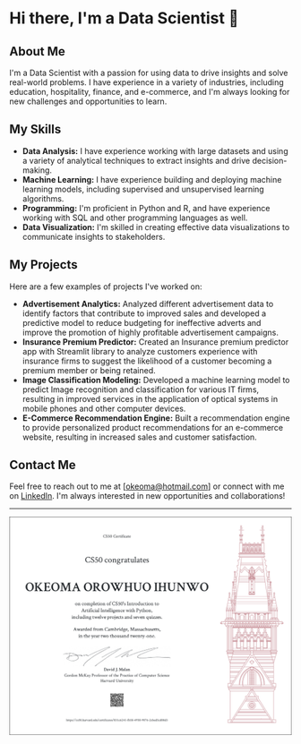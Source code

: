 # Hi there, I'm a Data Scientist 👋

## About Me

I'm a Data Scientist with a passion for using data to drive insights and solve real-world problems. I have experience in a variety of industries, including education, hospitality, finance, and e-commerce, and I'm always looking for new challenges and opportunities to learn.

## My Skills

- **Data Analysis:** I have experience working with large datasets and using a variety of analytical techniques to extract insights and drive decision-making.
- **Machine Learning:** I have experience building and deploying machine learning models, including supervised and unsupervised learning algorithms.
- **Programming:** I'm proficient in Python and R, and have experience working with SQL and other programming languages as well.
- **Data Visualization:** I'm skilled in creating effective data visualizations to communicate insights to stakeholders.

## My Projects

Here are a few examples of projects I've worked on:

- **Advertisement Analytics:** Analyzed different advertisement data to identify factors that contribute to improved sales and developed a predictive model to reduce budgeting for ineffective adverts and improve the promotion of highly profitable advertisement campaigns.
- **Insurance Premium Predictor:** Created an Insurance premium predictor app with Streamlit library to analyze customers experience with insurance firms to suggest the likelihood of a customer becoming a premium member or being retained.
- **Image Classification Modeling:** Developed a machine learning model to predict Image recognition and classification for various IT firms, resulting in improved services in the application of optical systems in mobile phones and other computer devices.
- **E-Commerce Recommendation Engine:** Built a recommendation engine to provide personalized product recommendations for an e-commerce website, resulting in increased sales and customer satisfaction.

## Contact Me

Feel free to reach out to me at [okeoma@hotmail.com] or connect with me on [LinkedIn](https://www.linkedin.com/in/okeoma-ihunwo-b69b3664/). I'm always interested in new opportunities and collaborations!

***
<picture>
  <source media="(prefers-color-scheme: dark)" srcset="https://github.com/Okeoma/Okeoma/blob/main/certificates/Harvard_Artificial_Intelligence_Certificate.png">
  <source media="(prefers-color-scheme: light)" srcset="https://github.com/Okeoma/Okeoma/blob/main/certificates/Harvard_Artificial_Intelligence_Certificate.png">
  <img alt="Shows an illustrated sun in light mode and a moon with stars in dark mode." src="https://github.com/Okeoma/Okeoma/blob/main/certificates/Harvard_Artificial_Intelligence_Certificate.png">
</picture>
